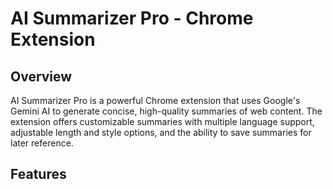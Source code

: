 # AI Summarizer Pro - Chrome Extension

## Overview

AI Summarizer Pro is a powerful Chrome extension that uses Google's Gemini AI to generate concise, high-quality summaries of web content. The extension offers customizable summaries with multiple language support, adjustable length and style options, and the ability to save summaries for later reference.

## Features

